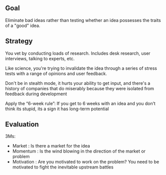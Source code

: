 ## Goal

Eliminate bad ideas rather than testing whether an idea possesses the traits of a "good" idea. 

## Strategy

You vet by conducting loads of research. Includes desk research, user interviews, talking to experts, etc.

Like science, you're trying to invalidate the idea through a series of stress tests with a range of opinions and user feedback.

Don't be in stealth mode, it hurts your ability to get input, and there's a history of companies that do miserably because they were isolated from feedback during development

Apply the “6-week rule”: If you get to 6 weeks with an idea and you don’t think its stupid, its a sign it has long-term potential

## Evaluation

3Ms:
* Market : Is there a market for the idea
* Momentum : Is the wind blowing in the direction of the market or problem
* Motivation : Are you motivated to work on the problem? You need to be motivated to fight the inevitable upstream battles
